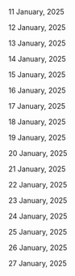 11 January, 2025

12 January, 2025

13 January, 2025

14 January, 2025

15 January, 2025

16 January, 2025

17 January, 2025

18 January, 2025

19 January, 2025

20 January, 2025

21 January, 2025

22 January, 2025

23 January, 2025

24 January, 2025

25 January, 2025

26 January, 2025

27 January, 2025